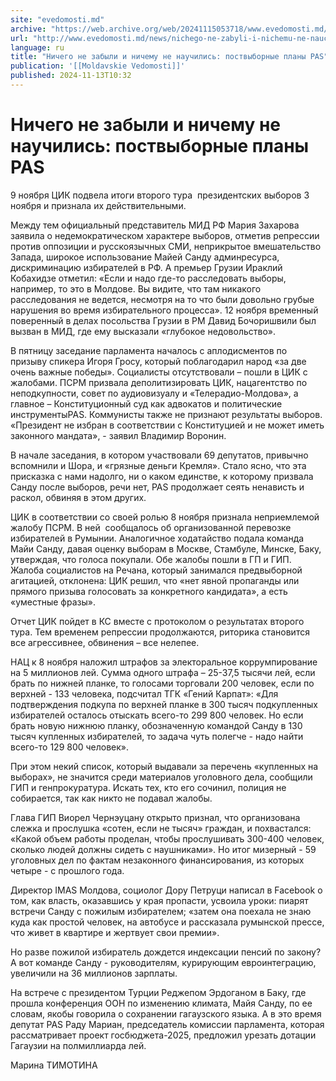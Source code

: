```yaml
---
site: "evedomosti.md"
archive: "https://web.archive.org/web/20241115053718/www.evedomosti.md/news/nichego-ne-zabyli-i-nichemu-ne-nauchilis-postvybornye-plany"
url: "http://www.evedomosti.md/news/nichego-ne-zabyli-i-nichemu-ne-nauchilis-postvybornye-plany"
language: ru
title: "Ничего не забыли и ничему не научились: поствыборные планы PAS"
publication: '[[Moldavskie Vedomosti]]'
published: 2024-11-13T10:32
---
```


# Ничего не забыли и ничему не научились: поствыборные планы PAS

9 ноября ЦИК подвела итоги второго тура  президентских выборов 3 ноября и признала их действительными.

Между тем официальный представитель МИД РФ Мария Захарова заявила о недемократическом характере выборов, отметив репрессии против оппозиции и русскоязычных СМИ, неприкрытое вмешательство Запада, широкое использование Майей Санду админресурса, дискриминацию избирателей в РФ. А премьер Грузии Ираклий Кобахидзе отметил: «Если и надо где-то расследовать выборы, например, то это в Молдове. Вы видите, что там никакого расследования не ведется, несмотря на то что были довольно грубые нарушения во время избирательного процесса». 12 ноября временный поверенный в делах посольства Грузии в РМ Давид Бочоришвили был вызван в МИД, где ему высказали «глубокое недовольство».

В пятницу заседание парламента началось с аплодисментов по призыву спикера Игоря Гросу, который поблагодарил народ «за две очень важные победы». Социалисты отсутствовали – пошли в ЦИК с жалобами. ПСРМ призвала деполитизировать ЦИК, нацагентство по неподкупности, совет по аудиовизуалу и «Телерадио-Молдова», а главное – Конституционный суд как адвокатов и политические инструментыPAS. Коммунисты также не признают результаты выборов. «Президент не избран в соответствии с Конституцией и не может иметь законного мандата», - заявил Владимир Воронин.

В начале заседания, в котором участвовали 69 депутатов, привычно вспомнили и Шора, и «грязные деньги Кремля». Стало ясно, что эта присказка с нами надолго, ни о каком единстве, к которому призвала Санду после выборов, речи нет, PAS продолжает сеять ненависть и раскол, обвиняя в этом других.

ЦИК в соответствии со своей ролью 8 ноября признала неприемлемой жалобу ПСРМ. В ней  сообщалось об организованной перевозке избирателей в Румынии. Аналогичное ходатайство подала команда Майи Санду, давая оценку выборам в Москве, Стамбуле, Минске, Баку, утверждая, что голоса покупали. Обе жалобы пошли в ГП и ГИП. Жалоба социалистов на Речана, который занимался предвыборной агитацией, отклонена: ЦИК решил, что «нет явной пропаганды или прямого призыва голосовать за конкретного кандидата», а есть «уместные фразы».

Отчет ЦИК пойдет в КС вместе с протоколом о результатах второго тура. Тем временем репрессии продолжаются, риторика становится все агрессивнее, обвинения – все нелепее.

НАЦ к 8 ноября наложил штрафов за электоральное коррумпирование на 5 миллионов лей. Сумма одного штрафа – 25-37,5 тысячи лей, если брать по нижней планке, то голосами торговали 200 человек, если по верхней - 133 человека, подсчитал ТГК «Гений Карпат»: «Для подтверждения подкупа по верхней планке в 300 тысяч подкупленных избирателей осталось отыскать всего-то 299 800 человек. Но если брать новую нижнюю планку, обозначенную командой Санду в 130 тысяч купленных избирателей, то задача чуть полегче - надо найти всего-то 129 800 человек».

При этом некий список, который выдавали за перечень «купленных на выборах», не значится среди материалов уголовного дела, сообщили ГИП и генпрокуратура. Искать тех, кто его сочинил, полиция не собирается, так как никто не подавал жалобы.

Глава ГИП Виорел Чернэуцану открыто признал, что организована слежка и прослушка «сотен, если не тысяч» граждан, и похвастался: «Какой объем работы проделан, чтобы прослушивать 300-400 человек, сколько людей должны сидеть с наушниками». Но итог мизерный - 59 уголовных дел по фактам незаконного финансирования, из которых четыре - с прошлого года.

Директор IMAS Молдова, социолог Дору Петруци написал в Facebook о том, как власть, оказавшись у края пропасти, усвоила уроки: пиарят встречи Санду с пожилым избирателем; «затем она поехала не знаю куда как простой человек, на автобусе и рассказала румынской прессе, что живет в квартире и жертвует свои премии».

Но разве пожилой избиратель дождется индексации пенсий по закону? А вот команде Санду - руководителям, курирующим евроинтеграцию, увеличили на 36 миллионов зарплаты.

На встрече с президентом Турции Реджепом Эрдоганом в Баку, где прошла конференция ООН по изменению климата, Майя Санду, по ее словам, якобы говорила о сохранении гагаузского языка. А в это время депутат PAS Раду Мариан, председатель комиссии парламента, которая рассматривает проект госбюджета-2025, предложил урезать дотации Гагаузии на полмиллиарда лей.

Марина ТИМОТИНА
